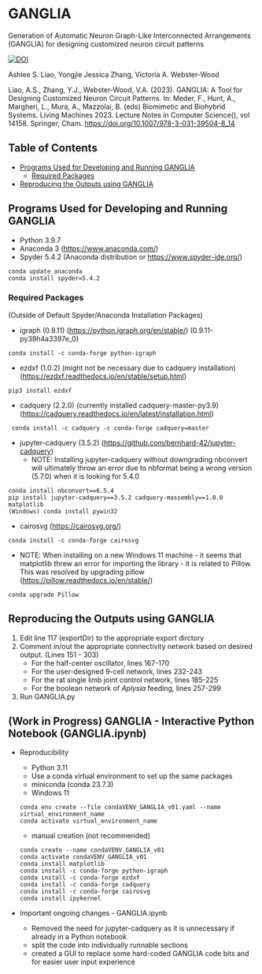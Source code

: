 # GANGLIA
Generation of Automatic Neuron Graph-Like Interconnected Arrangements (GANGLIA) for designing customized neuron circuit patterns

[![DOI](https://zenodo.org/badge/622026352.svg)](https://zenodo.org/badge/latestdoi/622026352)

Ashlee S. Liao, Yongjie Jessica Zhang, Victoria A. Webster-Wood

Liao, A.S., Zhang, Y.J., Webster-Wood, V.A. (2023). GANGLIA: A Tool for Designing Customized Neuron Circuit Patterns. In: Meder, F., Hunt, A., Margheri, L., Mura, A., Mazzolai, B. (eds) Biomimetic and Biohybrid Systems. Living Machines 2023. Lecture Notes in Computer Science(), vol 14158. Springer, Cham. https://doi.org/10.1007/978-3-031-39504-8_14

## Table of Contents
* [Programs Used for Developing and Running GANGLIA](#programs-used-for-developing-and-running-ganglia)
  * [Required Packages](#required-packages)
* [Reproducing the Outputs using GANGLIA](#reproducing-the-outputs-using-ganglia)

## Programs Used for Developing and Running GANGLIA
- Python 3.9.7
- Anaconda 3 (https://www.anaconda.com/)
- Spyder 5.4.2 (Anaconda distribution or https://www.spyder-ide.org/)
```
conda update anaconda
conda install spyder=5.4.2
```

### Required Packages 
(Outside of Default Spyder/Anaconda Installation Packages)
- igraph (0.9.11) (https://python.igraph.org/en/stable/) (0.9.11-py39h4a3397e_0)
```
conda install -c conda-forge python-igraph 
```
- ezdxf (1.0.2) (might not be necessary due to cadquery installation) (https://ezdxf.readthedocs.io/en/stable/setup.html)
```
pip3 install ezdxf
```
- cadquery (2.2.0) (currently installed cadquery-master-py3.9) (https://cadquery.readthedocs.io/en/latest/installation.html)
```
 conda install -c cadquery -c conda-forge cadquery=master
```
- jupyter-cadquery (3.5.2) (https://github.com/bernhard-42/jupyter-cadquery)
  - NOTE: Installing jupyter-cadquery without downgrading nbconvert will ultimately throw an error due to nbformat being a wrong version (5.7.0) when it is looking for 5.4.0
```
conda install nbconvert==6.5.4
pip install jupyter-cadquery==3.5.2 cadquery-massembly==1.0.0 matplotlib
(Windows) conda install pywin32
```
- cairosvg (https://cairosvg.org/)
```
conda install -c conda-forge cairosvg
```
- NOTE: When installing on a new Windows 11 machine - it seems that matplotlib threw an error for importing the library - it is related to Pillow. This was resolved by upgrading pillow (https://pillow.readthedocs.io/en/stable/)
```
conda upgrade Pillow
```

## Reproducing the Outputs using GANGLIA
1. Edit line 117 (exportDir) to the appropriate export dirctory
2. Comment in/out the appropriate connectivity network based on desired output. (Lines 151 - 303)
    - For the half-center oscillator, lines 167-170
    - For the user-designed 9-cell network, lines 232-243
    - For the rat single limb joint control network, lines 185-225
    - For the boolean network of _Aplysia_ feeding, lines 257-299
3. Run GANGLIA.py

## (Work in Progress) GANGLIA - Interactive Python Notebook (GANGLIA.ipynb)
- Reproducibility
  - Python 3.11
  - Use a conda virtual environment to set up the same packages
  - miniconda (conda 23.7.3)
  - Windows 11
  ```
  conda env create --file condaVENV_GANGLIA_v01.yaml --name virtual_environment_name
  conda activate virtual_environment_name
  ```
  - manual creation (not recommended)
  ```
  conda create --name condaVENV_GANGLIA_v01
  conda activate condaVENV_GANGLIA_v01
  conda install matplotlib
  conda install -c conda-forge python-igraph
  conda install -c conda-forge ezdxf
  conda install -c conda-forge cadquery
  conda install -c conda-forge cairosvg
  conda install ipykernel
  ```

- Important ongoing changes - GANGLIA.ipynb
  - Removed the need for jupyter-cadquery as it is unnecessary if already in a Python notebook
  - split the code into individually runnable sections
  - created a GUI to replace some hard-coded GANGLIA code bits and for easier user input experience

